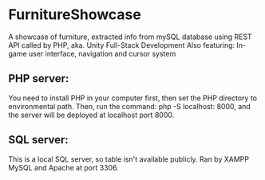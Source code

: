 # FurnitureShowcase
A  showcase of furniture, extracted info from mySQL database using REST API called by PHP, aka. Unity Full-Stack Development
Also featuring: In-game user interface, navigation and cursor system

## PHP server: 
You need to install PHP in your computer first, then set the PHP directory to environmental path.
Then, run the command: php -S localhost: 8000, and the server will be deployed at localhost port 8000.

## SQL server:
This is a local SQL server, so table isn't available publicly.  Ran by XAMPP MySQL and Apache at port 3306.
